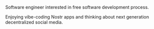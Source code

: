 Software engineer interested in free software development process.

Enjoying vibe-coding Nostr apps and thinking about next generation decentralized social media.
